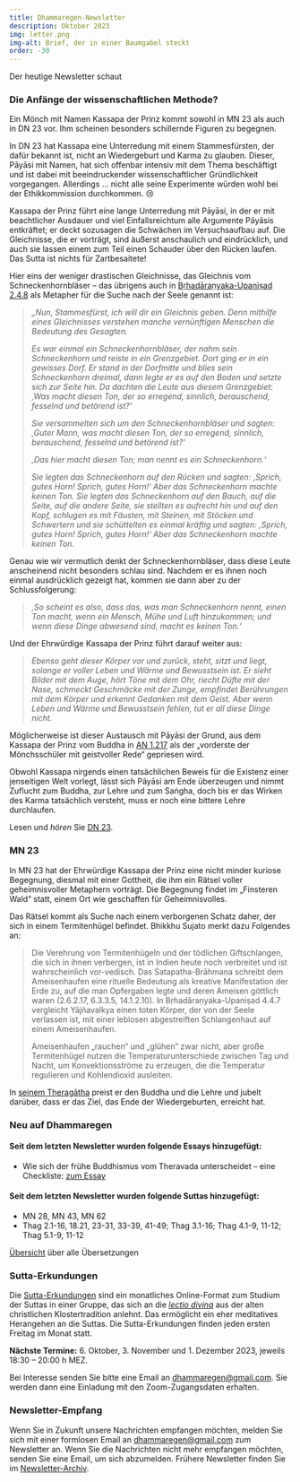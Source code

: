 ```yaml
---
title: Dhammaregen-Newsletter
description: Oktober 2023
img: letter.png
img-alt: Brief, der in einer Baumgabel steckt
order: -30
---
```


Der heutige Newsletter schaut

### Die Anfänge der wissenschaftlichen Methode?

Ein Mönch mit Namen Kassapa der Prinz kommt sowohl in MN 23 als auch in DN 23 vor. Ihm scheinen besonders schillernde Figuren zu begegnen.

In DN 23 hat Kassapa eine Unterredung mit einem Stammesfürsten, der dafür bekannt ist, nicht an Wiedergeburt und Karma zu glauben. Dieser, Pāyāsi mit Namen, hat sich offenbar intensiv mit dem Thema beschäftigt und ist dabei mit beeindruckender wissenschaftlicher Gründlichkeit vorgegangen. Allerdings … nicht alle seine Experimente würden wohl bei der Ethikkommission durchkommen. 😢

Kassapa der Prinz führt eine lange Unterredung mit Pāyāsi, in der er mit beachtlicher Ausdauer und viel Einfallsreichtum alle Argumente Pāyāsis entkräftet; er deckt sozusagen die Schwächen im Versuchsaufbau auf. Die Gleichnisse, die er vorträgt, sind äußerst anschaulich und eindrücklich, und auch sie lassen einem zum Teil einen Schauder über den Rücken laufen. Das Sutta ist nichts für Zartbesaitete!

Hier eins der weniger drastischen Gleichnisse, das Gleichnis vom Schneckenhornbläser – das übrigens auch in [Bṛhadāraṇyaka-Upaniṣad 2.4.8](https://archive.org/details/sechzigupanishad00deusuoft/page/416/mode/2up?view=theater) als Metapher für die Suche nach der Seele genannt ist:

>*„Nun, Stammesfürst, ich will dir ein Gleichnis geben. Denn mithilfe eines Gleichnisses verstehen manche vernünftigen Menschen die Bedeutung des Gesagten.*
>
>*Es war einmal ein Schneckenhornbläser, der nahm sein Schneckenhorn und reiste in ein Grenzgebiet. Dort ging er in ein gewisses Dorf. Er stand in der Dorfmitte und blies sein Schneckenhorn dreimal, dann legte er es auf den Boden und setzte sich zur Seite hin. Da dachten die Leute aus diesem Grenzgebiet: ‚Was macht diesen Ton, der so erregend, sinnlich, berauschend, fesselnd und betörend ist?‘*
>
>*Sie versammelten sich um den Schneckenhornbläser und sagten: ‚Guter Mann, was macht diesen Ton, der so erregend, sinnlich, berauschend, fesselnd und betörend ist?‘*
>
>*‚Das hier macht diesen Ton; man nennt es ein Schneckenhorn.‘*
>
>*Sie legten das Schneckenhorn auf den Rücken und sagten: ‚Sprich, gutes Horn! Sprich, gutes Horn!‘ Aber das Schneckenhorn machte keinen Ton. Sie legten das Schneckenhorn auf den Bauch, auf die Seite, auf die andere Seite, sie stellten es aufrecht hin und auf den Kopf, schlugen es mit Fäusten, mit Steinen, mit Stöcken und Schwertern und sie schüttelten es einmal kräftig und sagten: ‚Sprich, gutes Horn! Sprich, gutes Horn!‘ Aber das Schneckenhorn machte keinen Ton.*

Genau wie wir vermutlich denkt der Schneckenhornbläser, dass diese Leute anscheinend nicht besonders schlau sind. Nachdem er es ihnen noch einmal ausdrücklich gezeigt hat, kommen sie dann aber zu der Schlussfolgerung:

>*‚So scheint es also, dass das, was man Schneckenhorn nennt, einen Ton macht, wenn ein Mensch, Mühe und Luft hinzukommen; und wenn diese Dinge abwesend sind, macht es keinen Ton.‘*

Und der Ehrwürdige Kassapa der Prinz führt darauf weiter aus:

>*Ebenso geht dieser Körper vor und zurück, steht, sitzt und liegt, solange er voller Leben und Wärme und Bewusstsein ist. Er sieht Bilder mit dem Auge, hört Töne mit dem Ohr, riecht Düfte mit der Nase, schmeckt Geschmäcke mit der Zunge, empfindet Berührungen mit dem Körper und erkennt Gedanken mit dem Geist. Aber wenn Leben und Wärme und Bewusstsein fehlen, tut er all diese Dinge nicht.*

Möglicherweise ist dieser Austausch mit Pāyāsi der Grund, aus dem Kassapa der Prinz vom Buddha in [AN 1.217](#/sutta/an1.217:1.1/de/sabbamitta) als der „vorderste der Mönchsschüler mit geistvoller Rede“ gepriesen wird. 

Obwohl Kassapa nirgends einen tatsächlichen Beweis für die Existenz einer jenseitigen Welt vorlegt, lässt sich Pāyāsi am Ende überzeugen und nimmt Zuflucht zum Buddha, zur Lehre und zum Saṅgha, doch bis er das Wirken des Karma tatsächlich versteht, muss er noch eine bittere Lehre durchlaufen.

Lesen und *hören* Sie [DN 23](#/sutta/dn23/de/sabbamitta).

### MN 23

In MN 23 hat der Ehrwürdige Kassapa der Prinz eine nicht minder kuriose Begegnung, diesmal mit einer Gottheit, die ihm ein Rätsel voller geheimnisvoller Metaphern vorträgt. Die Begegnung findet im „Finsteren Wald“ statt, einem Ort wie geschaffen für Geheimnisvolles.

Das Rätsel kommt als Suche nach einem verborgenen Schatz daher, der sich in einem Termitenhügel befindet. Bhikkhu Sujato merkt dazu Folgendes an:

>Die Verehrung von Termitenhügeln und der tödlichen Giftschlangen, die sich in ihnen verbergen, ist in Indien heute noch verbreitet und ist wahrscheinlich vor-vedisch. Das Śatapatha-Brāhmaṇa schreibt dem Ameisenhaufen eine rituelle Bedeutung als kreative Manifestation der Erde zu, auf die man Opfergaben legte und deren Ameisen göttlich waren (2.6.2.17, 6.3.3.5, 14.1.2.10). In Bṛhadāraṇyaka-Upaniṣad 4.4.7 vergleicht Yājñavalkya einen toten Körper, der von der Seele verlassen ist, mit einer leblosen abgestreiften Schlangenhaut auf einem Ameisenhaufen.
>
>Ameisenhaufen „rauchen“ und „glühen“ zwar nicht, aber große Termitenhügel nutzen die Temperaturunterschiede zwischen Tag und Nacht, um Konvektionsströme zu erzeugen, die die Temperatur regulieren und Kohlendioxid ausleiten.

In [seinem Theragātha](#/sutta/thag2.41/de/sabbamitta) preist er den Buddha und die Lehre und jubelt darüber, dass er das Ziel, das Ende der Wiedergeburten, erreicht hat.

### Neu auf Dhammaregen

#### Seit dem letzten Newsletter wurden folgende Essays hinzugefügt:
- Wie sich der frühe Buddhismus vom Theravada unterscheidet – eine Checkliste: [zum Essay](#/wili/buddhismuskunde/frueh-theravada)

#### Seit dem letzten Newsletter wurden folgende Suttas hinzugefügt:
- MN 28, MN 43, MN 62
- Thag 2.1-16, 18.21, 23-31, 33-39, 41-49; Thag 3.1-16; Thag 4.1-9, 11-12; Thag 5.1-9, 11-12

[Übersicht](#/wiki/uebersetzung/uebersicht) über alle Übersetzungen

### Sutta-Erkundungen 

Die [Sutta-Erkundungen](#/wiki/erkundung) sind ein monatliches Online-Format zum Studium der Suttas in einer Gruppe, das sich an die [*lectio divina*](https://de.wikipedia.org/wiki/Lectio_divina) aus der alten christlichen Klostertradition anlehnt. Das ermöglicht ein eher meditatives Herangehen an die Suttas. Die Sutta-Erkundungen finden jeden ersten Freitag im Monat statt. 

**Nächste Termine:** 6. Oktober, 3. November und 1. Dezember 2023, jeweils 18:30 – 20:00 h MEZ.

Bei Interesse senden Sie bitte eine Email an [dhammaregen@gmail.com](mailto:dhammaregen@gmail.com). Sie werden dann eine Einladung mit den Zoom-Zugangsdaten erhalten.

### Newsletter-Empfang

Wenn Sie in Zukunft unsere Nachrichten empfangen möchten, melden Sie sich mit einer formlosen Email an [dhammaregen@gmail.com](mailto:dhammaregen@gmail.com) zum Newsletter an. Wenn Sie die Nachrichten nicht mehr empfangen möchten, senden Sie eine Email, um sich abzumelden. Frühere Newsletter finden Sie im [Newsletter-Archiv](#/wiki/news/inhalt).
  